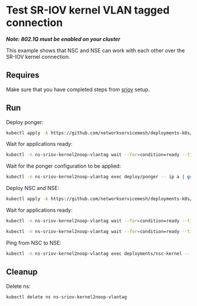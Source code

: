 # Test SR-IOV kernel VLAN tagged connection

**_Note: 802.1Q must be enabled on your cluster_**

This example shows that NSC and NSE can work with each other over the SR-IOV kernel connection.

## Requires

Make sure that you have completed steps from [sriov](../../sriov_vlantag) setup.

## Run

Deploy ponger:
```bash
kubectl apply -k https://github.com/networkservicemesh/deployments-k8s/examples/use-cases/SriovKernel2NoopVlanTag/ponger?ref=44be604d7927b0060c30ed9d52a6d01ce74f7520
```

Wait for applications ready:
```bash
kubectl -n ns-sriov-kernel2noop-vlantag wait --for=condition=ready --timeout=1m pod -l app=ponger
```

Wait for the ponger configuration to be applied:
```bash
kubectl -n ns-sriov-kernel2noop-vlantag exec deploy/ponger -- ip a | grep "172.16.1.100"
```

Deploy NSC and NSE:
```bash
kubectl apply -k https://github.com/networkservicemesh/deployments-k8s/examples/use-cases/SriovKernel2NoopVlanTag?ref=44be604d7927b0060c30ed9d52a6d01ce74f7520
```

Wait for applications ready:
```bash
kubectl -n ns-sriov-kernel2noop-vlantag wait --for=condition=ready --timeout=1m pod -l app=nsc-kernel
```
```bash
kubectl -n ns-sriov-kernel2noop-vlantag wait --for=condition=ready --timeout=1m pod -l app=nse-noop
```

Ping from NSC to NSE:
```bash
kubectl -n ns-sriov-kernel2noop-vlantag exec deployments/nsc-kernel -- ping -c 4 172.16.1.100
```

## Cleanup

Delete ns:
```bash
kubectl delete ns ns-sriov-kernel2noop-vlantag
```
